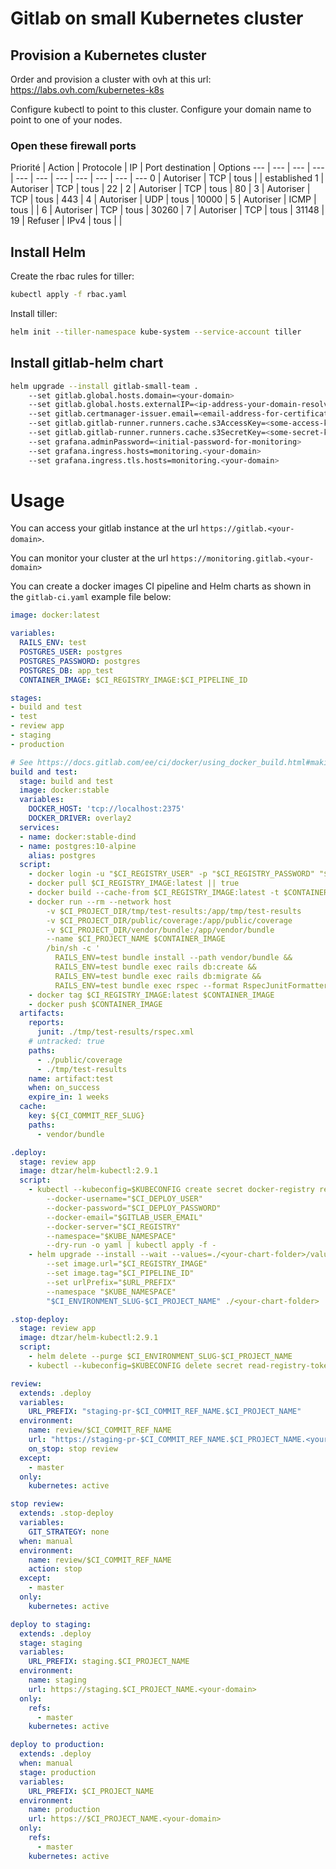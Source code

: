 # Gitlab on small Kubernetes cluster

## Provision a Kubernetes cluster
Order and provision a cluster with ovh at this url:
https://labs.ovh.com/kubernetes-k8s

Configure kubectl to point to this cluster.
Configure your domain name to point to one of your nodes.

### Open these firewall ports

Priorité | Action | Protocole | IP | Port destination | Options
--- | --- | --- | --- | --- | --- | --- | --- | --- | --- | ---
0 | 	Autoriser | 	TCP | 	tous |  | 	established
1 | 	Autoriser | 	TCP | 	tous | 	22 |
2 | 	Autoriser | 	TCP | 	tous | 	80 |
3 | 	Autoriser | 	TCP | 	tous | 	443 |
4 | 	Autoriser | 	UDP | 	tous | 	10000 |
5 | 	Autoriser | 	ICMP | 	tous |  |
6 | 	Autoriser | 	TCP | 	tous | 	30260 |
7 | 	Autoriser | 	TCP | 	tous | 	31148 |
19 | 	Refuser | 	IPv4 | 	tous |  |

## Install Helm

Create the rbac rules for tiller:
```sh
kubectl apply -f rbac.yaml
```

Install tiller:
```sh
helm init --tiller-namespace kube-system --service-account tiller
```

## Install gitlab-helm chart

```sh
helm upgrade --install gitlab-small-team .
	--set gitlab.global.hosts.domain=<your-domain>
	--set gitlab.global.hosts.externalIP=<ip-address-your-domain-resolves-to>
	--set gitlab.certmanager-issuer.email=<email-address-for-certificates>
	--set gitlab.gitlab-runner.runners.cache.s3AccessKey=<some-access-key>
	--set gitlab.gitlab-runner.runners.cache.s3SecretKey=<some-secret-key>
	--set grafana.adminPassword=<initial-password-for-monitoring>
	--set grafana.ingress.hosts=monitoring.<your-domain>
	--set grafana.ingress.tls.hosts=monitoring.<your-domain>

```

# Usage

You can access your gitlab instance at the url `https://gitlab.<your-domain>`.

You can monitor your cluster at the url `https://monitoring.gitlab.<your-domain>`

You can create a docker images CI pipeline and Helm charts as shown in the `gitlab-ci.yaml` example file below:
```yaml
image: docker:latest

variables:
  RAILS_ENV: test
  POSTGRES_USER: postgres
  POSTGRES_PASSWORD: postgres
  POSTGRES_DB: app_test
  CONTAINER_IMAGE: $CI_REGISTRY_IMAGE:$CI_PIPELINE_ID

stages:
- build and test
- test
- review app
- staging
- production

# See https://docs.gitlab.com/ee/ci/docker/using_docker_build.html#making-docker-in-docker-builds-faster-with-docker-layer-caching
build and test:
  stage: build and test
  image: docker:stable
  variables:
    DOCKER_HOST: 'tcp://localhost:2375'
    DOCKER_DRIVER: overlay2
  services:
  - name: docker:stable-dind
  - name: postgres:10-alpine
    alias: postgres
  script:
    - docker login -u "$CI_REGISTRY_USER" -p "$CI_REGISTRY_PASSWORD" "$CI_REGISTRY"
    - docker pull $CI_REGISTRY_IMAGE:latest || true
    - docker build --cache-from $CI_REGISTRY_IMAGE:latest -t $CONTAINER_IMAGE .
    - docker run --rm --network host 
        -v $CI_PROJECT_DIR/tmp/test-results:/app/tmp/test-results
        -v $CI_PROJECT_DIR/public/coverage:/app/public/coverage
        -v $CI_PROJECT_DIR/vendor/bundle:/app/vendor/bundle
        --name $CI_PROJECT_NAME $CONTAINER_IMAGE
        /bin/sh -c '
          RAILS_ENV=test bundle install --path vendor/bundle && 
          RAILS_ENV=test bundle exec rails db:create && 
          RAILS_ENV=test bundle exec rails db:migrate &&
          RAILS_ENV=test bundle exec rspec --format RspecJunitFormatter --out ./tmp/test-results/rspec.xml'
    - docker tag $CI_REGISTRY_IMAGE:latest $CONTAINER_IMAGE
    - docker push $CONTAINER_IMAGE
  artifacts:
    reports:
      junit: ./tmp/test-results/rspec.xml
    # untracked: true
    paths:
      - ./public/coverage
      - ./tmp/test-results
    name: artifact:test
    when: on_success
    expire_in: 1 weeks
  cache:
    key: ${CI_COMMIT_REF_SLUG}
    paths:
      - vendor/bundle

.deploy:
  stage: review app
  image: dtzar/helm-kubectl:2.9.1
  script:
    - kubectl --kubeconfig=$KUBECONFIG create secret docker-registry read-registry-token
        --docker-username="$CI_DEPLOY_USER"
        --docker-password="$CI_DEPLOY_PASSWORD"
        --docker-email="$GITLAB_USER_EMAIL"
        --docker-server="$CI_REGISTRY"
        --namespace="$KUBE_NAMESPACE"
        --dry-run -o yaml | kubectl apply -f -
    - helm upgrade --install --wait --values=./<your-chart-folder>/values.yaml 
        --set image.url="$CI_REGISTRY_IMAGE"
        --set image.tag="$CI_PIPELINE_ID"
        --set urlPrefix="$URL_PREFIX"
        --namespace "$KUBE_NAMESPACE"
        "$CI_ENVIRONMENT_SLUG-$CI_PROJECT_NAME" ./<your-chart-folder>

.stop-deploy:
  stage: review app
  image: dtzar/helm-kubectl:2.9.1
  script:
    - helm delete --purge $CI_ENVIRONMENT_SLUG-$CI_PROJECT_NAME
    - kubectl --kubeconfig=$KUBECONFIG delete secret read-registry-token || true

review:
  extends: .deploy
  variables:
    URL_PREFIX: "staging-pr-$CI_COMMIT_REF_NAME.$CI_PROJECT_NAME"
  environment:
    name: review/$CI_COMMIT_REF_NAME
    url: "https://staging-pr-$CI_COMMIT_REF_NAME.$CI_PROJECT_NAME.<your-domain>"
    on_stop: stop review
  except:
    - master
  only:
    kubernetes: active

stop review:
  extends: .stop-deploy
  variables:
    GIT_STRATEGY: none
  when: manual
  environment:
    name: review/$CI_COMMIT_REF_NAME
    action: stop
  except:
    - master
  only:
    kubernetes: active

deploy to staging:
  extends: .deploy
  stage: staging
  variables:
    URL_PREFIX: staging.$CI_PROJECT_NAME
  environment:
    name: staging
    url: https://staging.$CI_PROJECT_NAME.<your-domain>
  only:
    refs:
      - master
    kubernetes: active

deploy to production:
  extends: .deploy
  when: manual
  stage: production
  variables:
    URL_PREFIX: $CI_PROJECT_NAME
  environment:
    name: production
    url: https://$CI_PROJECT_NAME.<your-domain>
  only:
    refs:
      - master
    kubernetes: active

```
